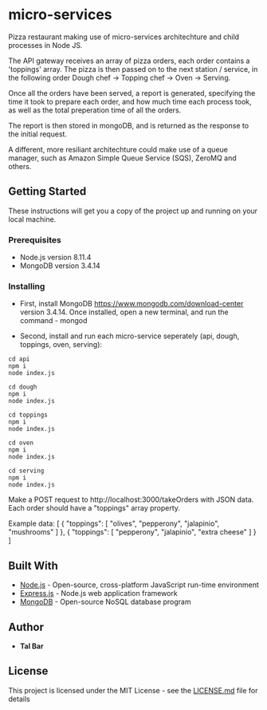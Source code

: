 






# micro-services

Pizza restaurant making use of micro-services architechture and child processes in Node JS.

The API gateway receives an array of pizza orders, each order contains a 'toppings' array.
The pizza is then passed on to the next station / service, in the following order Dough chef -> Topping chef -> Oven -> Serving.

Once all the orders have been served, a report is generated, specifying the time it took to prepare each order, and how much time each process took, as well as the total preperation time of all the orders. 

The report is then stored in mongoDB, and is returned as the response to the initial request.  

A different, more resiliant architechture could make use of a queue manager, such as Amazon Simple Queue Service (SQS), ZeroMQ and others. 

## Getting Started

These instructions will get you a copy of the project up and running on your local machine.

### Prerequisites
* Node.js version 8.11.4 
* MongoDB version 3.4.14

### Installing

* First, install MongoDB https://www.mongodb.com/download-center version 3.4.14. 
Once installed, open a new terminal, and run the command - mongod

* Second, install and run each micro-service seperately (api, dough, toppings, oven, serving):
```
cd api
npm i
node index.js
```
```
cd dough
npm i
node index.js
```
```
cd toppings
npm i
node index.js
```
```
cd oven
npm i
node index.js
```
```
cd serving
npm i
node index.js
```

Make a POST request to http://localhost:3000/takeOrders with JSON data.
Each order should have a "toppings" array property. 

Example data:
[
  {
    "toppings": [
      "olives",
      "pepperony",
      "jalapinio",
      "mushrooms"
    ]
  },
  {
    "toppings": [
      "pepperony",
      "jalapinio",
      "extra cheese"
    ]
  }  
]


## Built With

* [Node.js](https://nodejs.org/en/docs/) - Open-source, cross-platform JavaScript run-time environment 
* [Express.js](https://expressjs.com/) - Node.js web application framework
* [MongoDB](https://docs.mongodb.com/) - Open-source NoSQL database program


## Author

* **Tal Bar**

## License

This project is licensed under the MIT License - see the [LICENSE.md](LICENSE.md) file for details

